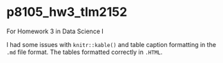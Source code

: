 # p8105_hw3_tlm2152
For Homework 3 in Data Science I

I had some issues with `knitr::kable()` and table caption formatting in the `.md` file format. The tables formatted correctly in `.HTML`.
